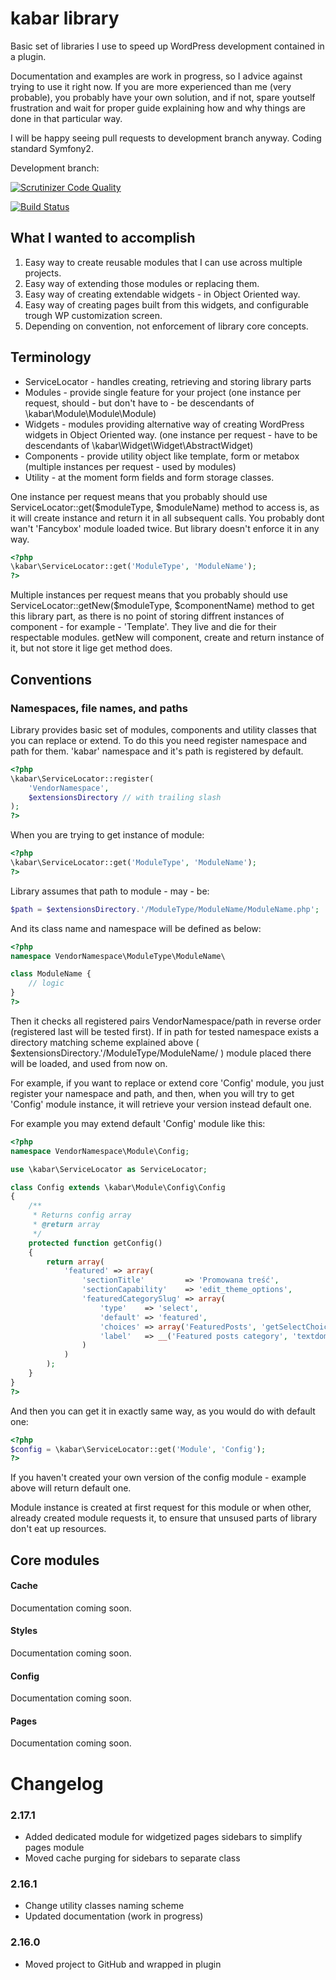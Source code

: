 # kabar library

Basic set of libraries I use to speed up WordPress development contained in a plugin.

Documentation and examples are work in progress, so I advice against trying to use it right now. If you are more experienced than me (very probable), you probably have your own solution, and if not, spare youtself frustration and wait for proper guide explaining how and why things are done in that particular way.

I will be happy seeing pull requests to development branch anyway. Coding standard Symfony2.

Development branch:

[![Scrutinizer Code Quality](https://scrutinizer-ci.com/g/gniewomir/kabar/badges/quality-score.png?b=develop)](https://scrutinizer-ci.com/g/gniewomir/kabar/?branch=develop)

[![Build Status](https://scrutinizer-ci.com/g/gniewomir/kabar/badges/build.png?b=develop)](https://scrutinizer-ci.com/g/gniewomir/kabar/build-status/develop)

## What I wanted to accomplish

1. Easy way to create reusable modules that I can use across multiple projects.
2. Easy way of extending those modules or replacing them.
3. Easy way of creating extendable widgets - in Object Oriented way.
4. Easy way of creating pages built from this widgets, and configurable trough WP customization screen.
5. Depending on convention, not enforcement of library core concepts.

## Terminology

* ServiceLocator - handles creating, retrieving and storing library parts
* Modules        - provide single feature for your project (one instance per request, should - but don't have to - be descendants of \kabar\Module\Module\Module)
* Widgets        - modules providing alternative way of creating WordPress widgets in Object Oriented way. (one instance per request - have to be descendants of \kabar\Widget\Widget\AbstractWidget)
* Components     - provide utility object like template, form or metabox (multiple instances per request - used by modules)
* Utility        - at the moment form fields and form storage classes.

One instance per request means that you probably should use ServiceLocator::get($moduleType, $moduleName) method to access is, as it will create instance and return it in all subsequent calls. You probably dont wan't 'Fancybox' module loaded twice. But library doesn't enforce it in any way.

```php
<?php
\kabar\ServiceLocator::get('ModuleType', 'ModuleName');
?>
```

Multiple instances per request means that you probably should use ServiceLocator::getNew($moduleType, $componentName) method to get this library part, as there is no point of storing diffrent instances of component - for example - 'Template'. They live and die for their respectable modules. getNew will component, create and return instance of it, but not store it lige get method does.

## Conventions

### Namespaces, file names, and paths

Library provides basic set of modules, components and utility classes that you can replace or extend. To do this you need register namespace and path for them. 'kabar' namespace and it's path is registered by default.

```php
<?php
\kabar\ServiceLocator::register(
    'VendorNamespace',
    $extensionsDirectory // with trailing slash
);
?>
```

When you are trying to get instance of module:

```php
<?php
\kabar\ServiceLocator::get('ModuleType', 'ModuleName');
?>
```

Library assumes that path to module - may - be:

```php
$path = $extensionsDirectory.'/ModuleType/ModuleName/ModuleName.php';
```

And its class name and namespace will be defined as below:

```php
<?php
namespace VendorNamespace\ModuleType\ModuleName\

class ModuleName {
    // logic
}
?>
```

Then it checks all registered pairs VendorNamespace/path in reverse order (registered last will be tested first). If in path for tested namespace exists a directory matching scheme explained above ( $extensionsDirectory.'/ModuleType/ModuleName/ ) module placed there will be loaded, and used from now on.

For example, if you want to replace or extend core 'Config' module, you just register your namespace and path, and then, when you will try to get 'Config' module instance, it will retrieve your version instead default one.

For example you may extend default 'Config' module like this:

```php
<?php
namespace VendorNamespace\Module\Config;

use \kabar\ServiceLocator as ServiceLocator;

class Config extends \kabar\Module\Config\Config
{
    /**
     * Returns config array
     * @return array
     */
    protected function getConfig()
    {
        return array(
            'featured' => array(
                'sectionTitle'         => 'Promowana treść',
                'sectionCapability'    => 'edit_theme_options',
                'featuredCategorySlug' => array(
                    'type'    => 'select',
                    'default' => 'featured',
                    'choices' => array('FeaturedPosts', 'getSelectChoices'),
                    'label'   => __('Featured posts category', 'textdomain');
                )
            )
        );
    }
}
?>
```

And then you can get it in exactly same way, as you would do with default one:

```php
<?php
$config = \kabar\ServiceLocator::get('Module', 'Config');
?>
```

If you haven't created your own version of the config module - example above will return default one.

Module instance is created at first request for this module or when other, already created module requests it, to ensure that unsused parts of library don't eat up resources.

## Core modules

#### Cache

Documentation coming soon.

#### Styles

Documentation coming soon.

#### Config

Documentation coming soon.

#### Pages

Documentation coming soon.

# Changelog

### 2.17.1
* Added dedicated module for widgetized pages sidebars to simplify pages module
* Moved cache purging for sidebars to separate class

### 2.16.1
* Change utility classes naming scheme
* Updated documentation (work in progress)

### 2.16.0
* Moved project to GitHub and wrapped in plugin